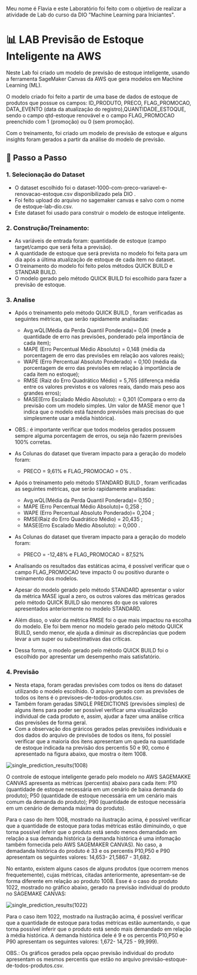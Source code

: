 Meu nome é Flavia e este Laboratório foi feito com o objetivo de realizar a atividade de Lab do curso da DIO "Machine Learning para Iniciantes".


# 📊 LAB Previsão de Estoque Inteligente na AWS 

Neste Lab foi criado um modelo de previsão de estoque inteligente, usando a ferramenta SageMaker Canvas da AWS que gera modelos em  Machine Learning (ML). 

O modelo criado foi feito a partir de uma base de dados de estoque de produtos que possue os campos: ID_PRODUTO, PRECO, FLAG_PROMOCAO, DATA_EVENTO (data da atualização do registro),QUANTIDADE_ESTOQUE, sendo o campo qtd-estoque renovável e o campo FLAG_PROMOCAO preenchido com 1 (promoção) ou 0 (sem promoção). 

Com o treinamento, foi criado um modelo de previsão de estoque e alguns insights foram gerados a partir da análise do modelo de previsão.


## 🚀 Passo a Passo

### 1. Selecionação do Dataset

-   O dataset escolhido foi o dataset-1000-com-preco-variavel-e-renovacao-estoque.csv disponibilizado pela DIO .
-   Foi feito upload do arquivo no sagemaker canvas  e salvo com o nome de estoque-lab-dio.csv.
-   Este dataset foi usado para construir o modelo de estoque inteligente.
  
   
### 2. Construção/Treinamento:

-   As variáveis de entrada foram: quantidade de estoque (campo target/campo que será feita a previsão).
-   A quantidade de estoque que será prevista no modelo foi feita para um dia após a última atualização de estoque de cada item no dataset.
-   O treinamento do modelo foi feito pelos métodos QUICK BUILD e STANDAR BUILD.
-   O modelo gerado pelo método QUICK BUILD foi escolhido para fazer a previsão de estoque.

### 3. Analise

-  Após o treinamento pelo método QUICK BUILD , foram verificadas as seguintes métricas, que serão rapidamente analisadas:

    - Avg.wQL(Média da Perda Quantil Ponderada)=  0,06   (mede a quantidade de erro nas previsões, ponderado pela importância de cada item);
    - MAPE  (Erro Percentual Médio Absoluto) =    0,148  (média da porcentagem de erro das previsões em relação aos valores reais);
    - WAPE (Erro Percentual Absoluto Ponderado) = 0,100  (média da porcentagem de erro das previsões em relação à importância de cada item no estoque);
    - RMSE (Raiz do Erro Quadrático Médio) =      5,765  (diferença média entre os valores previstos e os valores reais, dando mais peso aos grandes erros);
    - MASE(Erro Escalado Médio Absoluto): =       0,301  (Compara o erro da previsão com um modelo simples. Um valor de MASE menor que 1 indica que o modelo está fazendo                                                                 previsões mais precisas do que simplesmente usar a média histórica).   
       
-  OBS.: é importante verificar que todos modelos gerados possuem sempre alguma porcentagem de erros, ou seja não fazerm previsões 100% corretas.

-  As Colunas do dataset que tiveram impacto para a geração do modelo foram:
    - PRECO = 9,61% e FLAG_PROMOCAO = 0% .

-  Após o treinamento pelo método STANDARD BUILD , foram verificadas as seguintes métricas, que serão rapidamente analisadas:
  
    -  Avg.wQL(Média da Perda Quantil Ponderada)=  0,150 ;
    -  MAPE  (Erro Percentual Médio Absoluto)=     0,258 ;
    -  WAPE (Erro Percentual Absoluto Ponderado)=  0,204 ;
    -  RMSE(Raiz do Erro Quadrático Médio) =      20,435 ;
    -  MASE(Erro Escalado Médio Absoluto): =       0,000 .   
  
-  As Colunas do dataset que tiveram impacto para a geração do modelo foram:
     -  PRECO = -12,48% e FLAG_PROMOCAO = 87,52%

-  Analisando os resultados das estáticas acima, é possível verificar que o campo FLAG_PROMOCAO teve impacto 0 ou positivo durante o treinamento dos modelos.
-  Apesar do modelo gerado pelo método STANDARD apresentar o valor da  métrica MASE igual a zero, os outros valores das métricas gerados pelo método QUICK BUILD são menores do   que os valores apresentados anteriormente no modelo STANDARD.
-  Além disso, o valor da métrica RMSE foi o que mais impactou na escolha do modelo. Ele foi bem menor no modelo gerado pelo método QUICK BUILD, sendo menor, ele ajuda a         diminuir as discrepâncias que podem levar a um super ou subestimativas das críticas.
-  Dessa forma, o modelo gerado pelo método QUICK BUILD foi o escolhido por apresentar um desempenho mais satisfatório.
  

### 4. Previsão

-  Nesta etapa, foram geradas previsões com todos os itens do dataset utilizando o modelo escolhido. O arquivo gerado com as previsões de todos os itens é o
    previsoes-de-todos-produtos.csv.
-  Também foram geradas SINGLE PREDICTIONS (previsões simples) de alguns itens para poder ser possível verificar uma visualização individual de cada produto e, assim, ajudar a     fazer uma análise crítica das previsões de forma geral.
-  Com a observação dos gráricos gerados pelas previsiões individuais e dos dados do arquivo de previsões de todos os itens, foi possíel verificar que a maioria dos itens         apresentam um queda na quantidade de estoque indicada na previsão dos percentis 50 e 90, como é apresentado na figura abaixo, que mostra o item 1008.   

![single_prediction_results(1008)](https://github.com/user-attachments/assets/f5ce66c1-7f26-41b6-bb85-cededbcd511f)

 O controle de estoque inteligente gerado pelo modelo no AWS SAGEMAKKE CANVAS apresenta as métricas (percentis) abaixo para cada item:
 P10 (quantidade de estoque necessária em um cenário de baixa demanda do produto);
 P50 (quantidade de estoque necessária em um cenário mais comum da demanda do produto);
 P90 (quantidade de estoque necessária em um cenário de demanda máxima do produto).

 Para o caso do item 1008, mostrado na ilustração acima, é possível verificar que a quantidade de estoque para todas métricas estão diminuindo, o que torna possível inferir que o produto está sendo menos demandado em relação a sua demanda histórica (a demanda histórica é uma infomação também fornecida pelo AWS SAGEMAKER CANVAS). No caso, a demadanda histórica do produto é 33 e os percentis P10,P50 e P90 apresentam os seguintes valores: 14,653- 21,5867 - 31,682.

 No entanto, existem alguns casos de alguns produtos (que ocorrem menos frequetemente), cujas métricas, citadas anteriormente, apresentam-se de forma diferente em relação ao produto 1008. Esse é o caso do produto 1022, mostrado no gráfico abaixo, gerado na previsão individual do produto no SAGEMAKE CANVAS:
 
 ![single_prediction_results(1022)](https://github.com/user-attachments/assets/e2d024a0-f730-4188-bc6c-9aaebc9106db)

 Para o caso item 1022, mostrado na ilustração acima, é possível verificar que a quantidade de estoque para todas métricas estão aumentando, o que torna possível inferir que o produto está sendo mais demandado em relação à média histórica. A demanda histórica dele é 9 e os percentis P10,P50 e P90 apresentam os seguintes valores: 1,672- 14,725 - 99,999).

 OBS.: Os gráficos gerados pela opçao previsão individual do produto apresentam os mesmos percentis que estão no arquivo previsão-estoque-de-todos-produtos.csv.


